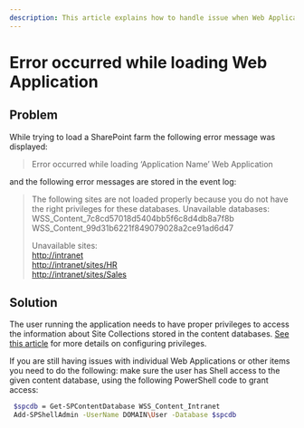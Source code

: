 ```yaml
---
description: This article explains how to handle issue when Web Application load is not working properly.
---
```


# Error occurred while loading Web Application

## Problem

While trying to load a SharePoint farm the following error message was displayed:

> Error occurred while loading ‘Application Name’ Web Application

and the following error messages are stored in the event log:

> The following sites are not loaded properly because you do not have the right privileges for these databases. Unavailable databases:  
> WSS\_Content\_7c8cd57018d5404bb5f6c8d4db8a7f8b  
> WSS\_Content\_99d31b6221f849079028a2ce91ad6d47
>
> Unavailable sites:  
> [http://intranet](http://intranet)  
> [http://intranet/sites/HR](http://intranet/sites/HR)  
> [http://intranet/sites/Sales](http://intranet/sites/Sales)

## Solution

The user running the application needs to have proper privileges to access the information about Site Collections stored in the content databases. [See this article](../../requirements/user-permissions-requirements.md) for more details on configuring privileges.

If you are still having issues with individual Web Applications or other items you need to do the following: make sure the user has Shell access to the given content database, using the following PowerShell code to grant access:

```bash
 $spcdb = Get-SPContentDatabase WSS_Content_Intranet
 Add-SPShellAdmin -UserName DOMAIN\User -Database $spcdb
```


